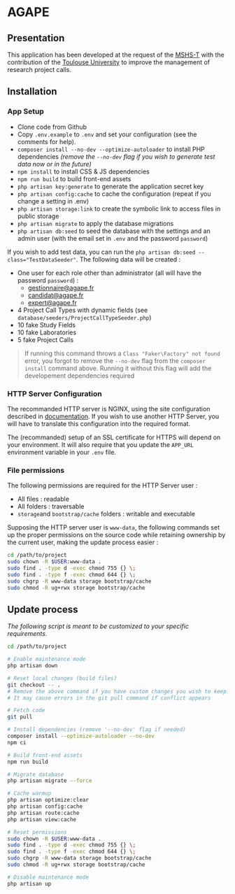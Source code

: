 # AGAPE

## Presentation

This application has been developed at the request of the [MSHS-T](https://mshs.univ-toulouse.fr/) with the contribution of the [Toulouse University](https://www.univ-toulouse.fr/) to improve the management of research project calls.

## Installation

### App Setup
 * Clone code from Github
 * Copy `.env.example` to `.env` and set your configuration (see the comments for help).
 * `composer install --no-dev --optimize-autoloader` to install PHP dependencies *(remove the `--no-dev` flag if you wish to generate test data now or in the future)*
 * `npm install` to install CSS & JS dependencies
 * `npm run build` to build front-end assets
 * `php artisan key:generate` to generate the application secret key
 * `php artisan config:cache` to cache the configuration (repeat if you change a setting in .env)
 * `php artisan storage:link` to create the symbolic link to access files in public storage
 * `php artisan migrate` to apply the database migrations
 * `php artisan db:seed` to seed the database with the settings and an admin user (with the email set in `.env` and the password `password`)

If you wish to add test data, you can run the `php artisan db:seed --class="TestDataSeeder"`. The following data will be created :
 * One user for each role other than administrator (all will have the password `password`) :
   * gestionnaire@agape.fr
   * candidat@agape.fr
   * expert@agape.fr
 * 4 Project Call Types with dynamic fields (see `database/seeders/ProjectCallTypeSeeder.php`)
 * 10 fake Study Fields
 * 10 fake Laboratories
 * 5 fake Project Calls
> If running this command throws a `Class "Faker\Factory" not found` error, you forgot to remove the `--no-dev` flag from the `composer install` command above. Running it without this flag will add the developement dependencies required

### HTTP Server Configuration

The recommanded HTTP server is NGINX, using the site configuration described in [documentation](https://laravel.com/docs/10.x/deployment#nginx). If you wish to use another HTTP Server, you will have to translate this configuration into the required format.

The (recommanded) setup of an SSL certificate for HTTPS will depend on your environment. It will also require that you update the `APP_URL` environment variable in your `.env` file.

### File permissions

The following permissions are required for the HTTP Server user :
* All files : readable
* All folders : traversable
* `storage`and `bootstrap/cache` folders : writable and executable

Supposing the HTTP server user is `www-data`, the following commands set up the proper permissions on the source code while retaining ownership by the current user, making the update process easier  :
```bash
cd /path/to/project
sudo chown -R $USER:www-data .
sudo find . -type d -exec chmod 755 {} \;
sudo find . -type f -exec chmod 644 {} \;
sudo chgrp -R www-data storage bootstrap/cache
sudo chmod -R ug+rwx storage bootstrap/cache
```

## Update process

*The following script is meant to be customized to your specific requirements.*

```bash
cd /path/to/project

# Enable maintenance mode
php artisan down

# Reset local changes (build files)
git checkout -- .
# Remove the above command if you have custom changes you wish to keep.
# It may cause errors in the git pull command if conflict appears

# Fetch code
git pull

# Install dependencies (remove '--no-dev' flag if needed)
composer install --optimize-autoloader --no-dev
npm ci

# Build front-end assets
npm run build

# Migrate database
php artisan migrate --force

# Cache warmup
php artisan optimize:clear
php artisan config:cache
php artisan route:cache
php artisan view:cache

# Reset permissions
sudo chown -R $USER:www-data .
sudo find . -type d -exec chmod 755 {} \;
sudo find . -type f -exec chmod 644 {} \;
sudo chgrp -R www-data storage bootstrap/cache
sudo chmod -R ug+rwx storage bootstrap/cache

# Disable maintenance mode
php artisan up
```